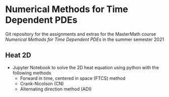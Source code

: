 # Numerical Methods for Time Dependent PDEs

Git repository for the assignments and extras for the MasterMath course *Numerical Methods for Time Dependent PDEs* in the summer semester 2021

## Heat 2D
* Jupyter Notebook to solve the 2D heat equation using python with the following methods
  * Forward in time, centered in space (FTCS) method
  * Crank-Nicolson (CN)
  * Alternating direction method (ADI)
